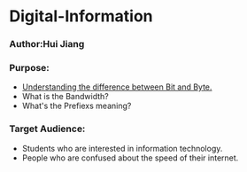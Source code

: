 # Digital-Information
### Author:Hui Jiang
### Purpose: 
* [Understanding the difference between Bit and Byte.](https://github.com/cnhuijiang/Digital-Information/blob/master/Bit%20and%20Byte.md)
* What is the Bandwidth?
* What's the Prefiexs meaning?
### Target Audience:
* Students who are interested in information technology.
* People who are confused about the speed of their internet.
